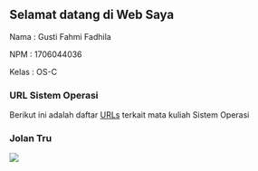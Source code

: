 ---
---

## Selamat datang di Web Saya

Nama	: Gusti Fahmi Fadhila

NPM		: 1706044036

Kelas	: OS-C

### URL Sistem Operasi

Berikut ini adalah daftar [URLs](URLs/) terkait mata kuliah Sistem Operasi

### Jolan Tru
<img src="https://mk0brownsnation85l0k.kinstacdn.com/wp-content/uploads/2020/05/1024px-Elvis_Presley_1958.jpg">